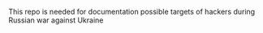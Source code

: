This repo is needed for documentation possible targets of hackers during Russian war against Ukraine

